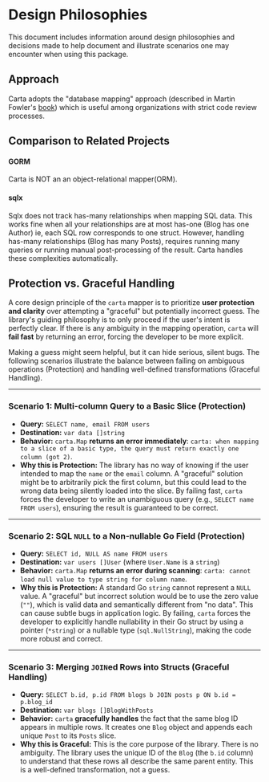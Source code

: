 # Design Philosophies

This document includes information around design philosophies and decisions made to help document and illustrate scenarios one may encounter when using this package.

## Approach
Carta adopts the "database mapping" approach (described in Martin Fowler's [book](https://books.google.com/books?id=FyWZt5DdvFkC&lpg=PA1&dq=Patterns%20of%20Enterprise%20Application%20Architecture%20by%20Martin%20Fowler&pg=PT187#v=onepage&q=active%20record&f=false)) which is useful among organizations with strict code review processes.

## Comparison to Related Projects

#### GORM
Carta is NOT an an object-relational mapper(ORM).

#### sqlx
Sqlx does not track has-many relationships when mapping SQL data. This works fine when all your relationships are at most has-one (Blog has one Author) ie, each SQL row corresponds to one struct. However, handling has-many relationships (Blog has many Posts), requires  running many queries or running manual post-processing of the result. Carta handles these complexities automatically.

## Protection vs. Graceful Handling

A core design principle of the `carta` mapper is to prioritize **user protection and clarity** over attempting a "graceful" but potentially incorrect guess. The library's guiding philosophy is to only proceed if the user's intent is perfectly clear. If there is any ambiguity in the mapping operation, `carta` will **fail fast** by returning an error, forcing the developer to be more explicit.

Making a guess might seem helpful, but it can hide serious, silent bugs. The following scenarios illustrate the balance between failing on ambiguous operations (Protection) and handling well-defined transformations (Graceful Handling).

---

### Scenario 1: Multi-column Query to a Basic Slice (Protection)

-   **Query:** `SELECT name, email FROM users`
-   **Destination:** `var data []string`
-   **Behavior:** `carta.Map` **returns an error immediately**: `carta: when mapping to a slice of a basic type, the query must return exactly one column (got 2)`.
-   **Why this is Protection:** The library has no way of knowing if the user intended to map the `name` or the `email` column. A "graceful" solution might be to arbitrarily pick the first column, but this could lead to the wrong data being silently loaded into the slice. By failing fast, `carta` forces the developer to write an unambiguous query (e.g., `SELECT name FROM users`), ensuring the result is guaranteed to be correct.

---

### Scenario 2: SQL `NULL` to a Non-nullable Go Field (Protection)

-   **Query:** `SELECT id, NULL AS name FROM users`
-   **Destination:** `var users []User` (where `User.Name` is a `string`)
-   **Behavior:** `carta.Map` **returns an error during scanning**: `carta: cannot load null value to type string for column name`.
-   **Why this is Protection:** A standard Go `string` cannot represent a `NULL` value. A "graceful" but incorrect solution would be to use the zero value (`""`), which is valid data and semantically different from "no data". This can cause subtle bugs in application logic. By failing, `carta` forces the developer to explicitly handle nullability in their Go struct by using a pointer (`*string`) or a nullable type (`sql.NullString`), making the code more robust and correct.

---

### Scenario 3: Merging `JOIN`ed Rows into Structs (Graceful Handling)

-   **Query:** `SELECT b.id, p.id FROM blogs b JOIN posts p ON b.id = p.blog_id`
-   **Destination:** `var blogs []BlogWithPosts`
-   **Behavior:** `carta` **gracefully handles** the fact that the same blog ID appears in multiple rows. It creates one `Blog` object and appends each unique `Post` to its `Posts` slice.
-   **Why this is Graceful:** This is the core purpose of the library. There is no ambiguity. The library uses the unique ID of the `Blog` (the `b.id` column) to understand that these rows all describe the same parent entity. This is a well-defined transformation, not a guess.

